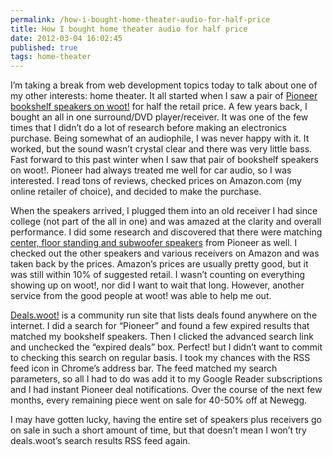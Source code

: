 ```yaml
---
permalink: /how-i-bought-home-theater-audio-for-half-price
title: How I bought home theater audio for half price
date: 2012-03-04 16:02:45
published: true
tags: home-theater
---
```



I’m taking a break from web development topics today to talk about one of my other interests: home theater. It all started when I saw a pair of [Pioneer bookshelf speakers on woot!](http://www.woot.com/Blog/ViewEntry.aspx?Id=19729) for half the retail price. A few years back, I bought an all in one surround/DVD player/receiver. It was one of the few times that I didn’t do a lot of research before making an electronics purchase. Being somewhat of an audiophile, I was never happy with it. It worked, but the sound wasn’t crystal clear and there was very little bass. Fast forward to this past winter when I saw that pair of bookshelf speakers on woot!. Pioneer had always treated me well for car audio, so I was interested. I read tons of reviews, checked prices on Amazon.com (my online retailer of choice), and decided to make the purchase.

When the speakers arrived, I plugged them into an old receiver I had since college (not part of the all in one) and was amazed at the clarity and overall performance. I did some research and discovered that there were matching [center, floor standing and subwoofer speakers](http://www.pioneerelectronics.com/PUSA/Home/Home-Theater-Systems/Speaker-Packages/SP-PK51FS) from Pioneer as well. I checked out the other speakers and various receivers on Amazon and was taken back by the prices. Amazon’s prices are usually pretty good, but it was still within 10% of suggested retail. I wasn’t counting on everything showing up on woot!, nor did I want to wait that long. However, another service from the good people at woot! was able to help me out.

[Deals.woot!](http://deals.woot.com/) is a community run site that lists deals found anywhere on the internet. I did a search for “Pioneer” and found a few expired results that matched my bookshelf speakers. Then I clicked the advanced search link and unchecked the “expired deals” box. Perfect! but I didn’t want to commit to checking this search on regular basis. I took my chances with the RSS feed icon in Chrome’s address bar. The feed matched my search parameters, so all I had to do was add it to my Google Reader subscriptions and I had instant Pioneer deal notifications. Over the course of the next few months, every remaining piece went on sale for 40-50% off at Newegg.

I may have gotten lucky, having the entire set of speakers plus receivers go on sale in such a short amount of time, but that doesn’t mean I won’t try deals.woot’s search results RSS feed again.



